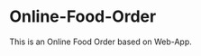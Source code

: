 # Online-Food-Order

This is an Online Food Order based on Web-App.
































































































































